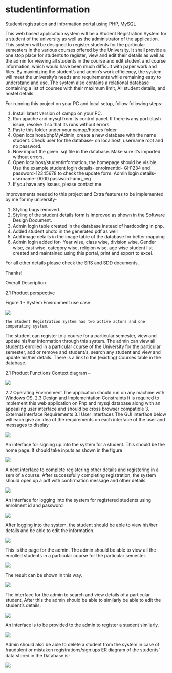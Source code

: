 # studentinformation
Student registration and information portal using PHP, MySQL

This web based application system will be a Student Registration System for a student of the university as well as the administrator of the application. This system will be designed to register students for the particular semesters in the various courses offered by the University. It shall provide a one stop place for students to register, view and edit their details as well as the admin for viewing all students in the course and edit student and course information, which would have been much difficult with paper work and files. By maximizing the student’s and admin’s work efficiency, the system will meet the university’s needs and requirements while remaining easy to understand and use.
The system also contains a relational database containing a list of courses with their maximum limit, All student details, and hostel details.


For running this project on your PC and local setup, follow following steps-
1.	Install latest version of xampp on your PC.
2.	Run apache and mysql from its control panel. If there is any port clash issue, resolve it so that its runs without errors.
3.	Paste this folder under your xampp/htdocs folder
4.	Open localhost/phpMyAdmin, create a new database with the name student. Check user for the database- on localhost, username root and no password.
5.	Now import the given .sql file in the database. Make sure it’s imported without errors.
6.	Open localhost/studentinformation, the homepage should be visible. Use the example student login details- enrolmentid- GH1234 and password-12345678 to check the update form. Admin login details- username- 0000 password-amu_reg
7.	If you have any issues, please contact me.

Improvements needed to this project and Extra features to be implemented by me for my university-
1. Styling bugs removed.
2. Styling of the student details form is improved as shown in the Software Design Document.
3. Admin login table created in the database instead of hardcoding in php.
4. Added student photo in the generated pdf as well
5. Add image details in the image table of the database for better mapping
6. Admin login added for- Year wise, class wise, division wise, Gender wise, cast wise, category wise, religion wise, 
                       age wise student list created and maintained using this portal, print and export to excel.

For all other details please check the SRS and SDD documents.

Thanks!


Overall Description

2.1	Product perspective

Figure 1 - System Environment use case

![](images/1.png)

	The Student Registration System has two active actors and one cooperating system. 
The student can register to a course for a particular semester, view and update his/her information through this system. The admin can view all students enrolled in a particular course of the University for the particular semester, add or remove and student/s, search any student and view and update his/her details. There is a link to the (existing) Courses table in the database.

2.1	Product Functions
Context diagram –

![](images/2.png)

2.2	Operating Environment
The application should run on any machine with Windows OS.
2.3	Design and Implementation Constraints
It is required to implement this web application on Php and mysql database along with an appealing user interface and should be cross browser compatible
3.	External Interface Requirements
3.1	User Interfaces
The GUI interface below will each give an idea of the requirements on each interface of the user and messages to display

![](images/3.png)

An interface for signing up into the system for a student. This should be the home page. It should take inputs as shown in the figure

![](images/4.png)

A next interface to complete registering other details and registering in a sem of a course.
After successfully completing registration, the system should open up a pdf with confirmation message and other details.

 ![](images/5.png)
 
An interface for logging into the system for registered students using enrolment id and password

![](images/7.jpg)

After logging into the system, the student should be able to view his/her details and be able to edit the information.

 ![](images/8.png)
 
This is the page for the admin. The admin should be able to view all the enrolled students in a particular course for the particular semester.

 ![](images/9.png)
 
The result can be shown in this way.

 ![](images/10.png)
 
The interface for the admin to search and view details of a particular student. After this the admin should be able to similarly be able to edit the student’s details.

 ![](images/11.png)
 
An interface is to be provided to the admin to register a student similarly.

![](images/12.png)

Admin should also be able to delete a student from the system in case of fraudulent or mistaken registrations/sign ups
ER diagram of the students' data stored in the Database is-

 ![](images/13.png)
 
